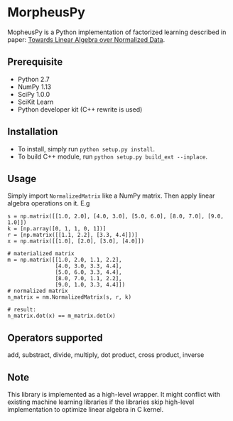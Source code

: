 # MorpheusPy

MopheusPy is a Python implementation of factorized learning described in paper: [Towards Linear Algebra over Normalized Data](https://adalabucsd.github.io/papers/2017_Morpheus_VLDB.pdf).

## Prerequisite
- Python 2.7
- NumPy 1.13
- SciPy 1.0.0
- SciKit Learn
- Python developer kit (C++ rewrite is used)

## Installation
- To install, simply run `python setup.py install`.
- To build C++ module, run `python setup.py build_ext --inplace`.

## Usage
Simply import `NormalizedMatrix` like a NumPy matrix. Then apply linear algebra operations on it.
E.g

```
s = np.matrix([[1.0, 2.0], [4.0, 3.0], [5.0, 6.0], [8.0, 7.0], [9.0, 1.0]])
k = [np.array([0, 1, 1, 0, 1])]
r = [np.matrix([[1.1, 2.2], [3.3, 4.4]])]
x = np.matrix([[1.0], [2.0], [3.0], [4.0]])

# materialized matrix
m = np.matrix([[1.0, 2.0, 1.1, 2.2],
               [4.0, 3.0, 3.3, 4.4],
               [5.0, 6.0, 3.3, 4.4],
               [8.0, 7.0, 1.1, 2.2],
               [9.0, 1.0, 3.3, 4.4]])
# normalized matrix
n_matrix = nm.NormalizedMatrix(s, r, k)

# result:
n_matrix.dot(x) == m_matrix.dot(x)

```    
## Operators supported
add, substract, divide, multiply, dot product, cross product, inverse

## Note
This library is implemented as a high-level wrapper. It might conflict with existing machine learning libraries if the libraries skip high-level implementation to optimize linear algebra in C kernel.




